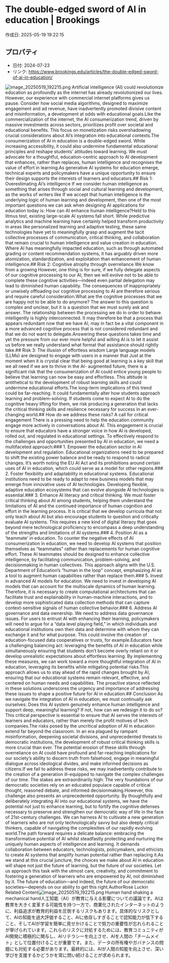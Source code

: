 # The double-edged sword of AI in education | Brookings

作成日: 2025-05-19 19:22:15

## プロパティ

- 日付: 2024-07-23
- リンク: https://www.brookings.edu/articles/the-double-edged-sword-of-ai-in-education/

![image_20250519_192215.png](../assets/image_20250519_192215.png)
Artificial intelligence (AI) could revolutionize education as profoundly as the internet has already revolutionized our lives. However, our experience with commercial internet platforms gives us pause. Consider how social media algorithms, designed to maximize engagement and ad revenue, have inadvertently promoted divisive content and misinformation, a development at odds with educational goals.Like the commercialization of the internet, the AI consumerization trend, driven by massive investments across sectors, prioritizes profit over societal and educational benefits. This focus on monetization risks overshadowing crucial considerations about AI’s integration into educational contexts.The consumerization of AI in education is a double-edged sword. While increasing accessibility, it could also undermine fundamental educational principles and reshape students’ attitudes toward learning. We must advocate for a thoughtful, education-centric approach to AI development that enhances, rather than replaces, human intelligence and recognises the value of effort in learning.As generative AI systems for education emerge, technical experts and policymakers have a unique opportunity to ensure their design supports the interests of learners and educators.## Risk 1: Overestimating AI’s intelligence
If we consider human intelligence as something that arises through social and cultural learning and development, as the works of writers like If we accept that human intelligence is the underlying logic of human learning and development, then one of the most important questions we can ask when designing AI applications for education today is: How can AI enhance human intelligence?Held to this litmus test, existing large-scale AI systems fall short. While predictive analytics and machine learning have certainly helped transform productivity in areas like personalized learning and adaptive testing, these same technologies have yet to meaningfully grasp and augment the tacit collective processes of communication, critical thinking, and collaboration that remain crucial to human intelligence and value creation in education. Where AI has meaningfully impacted education, such as through automated grading or content recommendation systems, it has arguably driven more atomization, standardization, and exploitation than enhancement of human intelligence.## Risk 2: Cognitive atrophy through overreliance
We know from a growing However, one thing is for sure, if we fully delegate aspects of our cognitive processing to our AI, then we will evolve not to be able to complete these cognitive activities—indeed even partial delegation may lead to diminished human capability. The consequences of inappropriately or unwisely offloading our cognitive processing to AI are therefore serious and require careful consideration.What are the cognitive processes that we are happy not to be able to do anymore? The answer to this question is complex and unclear, but it is a question that we must surely ask and answer. The relationship between the processing we do in order to behave intelligently is highly interconnected. It may therefore be that a process that appears redundant now that we have AI, may in fact be a vital component in a more advanced cognitive process that is not considered redundant and that we do not want to delegate.Answering these questions takes time and yet the pressure from our ever more helpful and willing AI is to let it assist us before we really understand what format that assistance should rightly take.## Risk 3: The illusion of effortless wisdom
Large language models (LLMs) are designed to engage with users in a manner that Just at the moment when it is crystal clear that being good at learning is a key skill that we all need if we are to thrive in the AI- augmented future, there is a significant risk that the consumerization of AI could entice young people to believe that learning can now be easy and effortless. This attitude is antithetical to the development of robust learning skills and could undermine educational efforts.The long-term implications of this trend could be far-reaching. It could fundamentally alter how students approach learning and problem-solving. If students come to expect AI to do the cognitive heavy lifting for them, we risk producing a generation that lacks the critical thinking skills and resilience necessary for success in an ever-changing world.## How do we address these risks? A call for critical engagement
There is a pressing need to help the education community engage more actively in conversations about AI. This engagement is crucial to ensure that educators have a stronger voice in how AI is developed, rolled out, and regulated in educational settings. To effectively respond to the challenges and opportunities presented by AI in education, we need a multifaceted approach:### 1. Empower the education sector in AI development and regulation.
Educational organizations need to be prepared to shift the existing power balance and be ready to respond to radical changes. It’s worth noting the EU AI Act and its prohibitions around certain uses of AI in education, which could serve as a model for other regions.### 2. Foster flexibility and adaptability in educational systems.
Educational institutions need to be ready to adapt to new business models that may emerge from innovative uses of AI technologies. Developing flexible, adaptive education ecosystems that can evolve alongside AI technologies is essential.### 3. Enhance AI literacy and critical thinking.
We must foster critical thinking about AI among students, helping them understand the limitations of AI and the continued importance of human cognition and effort in the learning process. It is critical that we develop curricula that not only teach about AI but also encourage students to question and critically evaluate AI systems. This requires a new kind of digital literacy that goes beyond mere technological proficiency to encompass a deep understanding of the strengths and limitations of AI systems.### 4. Position AI as a ‘teammate’ in education.
To counter the negative effects of AI consumerization in education, we need to develop AI systems that position themselves as “teammates” rather than replacements for human cognitive effort. These AI teammates should be designed to enhance collective intelligence, by facilitating communication, problem-solving, and decisionmaking in human collectives. This approach aligns with the U.S. Department of Education’s “human in the loop” concept, emphasizing AI as a tool to augment human capabilities rather than replace them.### 5. Invest in advanced AI models for education.
We need to invest in developing AI models that can account for the multiscale dynamics of human learning. Therefore, it is necessary to create computational architectures that can facilitate trust and explainability in human-machine interactions, and to develop more sophisticated data collection methods that can capture context-sensitive signals of human collective behavior.### 6. Address AI governance and data ownership.
We need to address data governance issues. For users to entrust AI with enhancing their learning, policymakers will need to argue for a “data level playing field,” in which individuals and educational institutions own their data and determine with whom they can exchange it and for what purpose. This could involve the creation of education-focused data cooperatives or trusts, for example.Educators face a challenging balancing act: leveraging the benefits of AI in education while simultaneously ensuring that students don’t become overly reliant on it or develop unrealistic expectations about effortless learning. By implementing these measures, we can work toward a more thoughtful integration of AI in education, leveraging its benefits while mitigating potential risks.This approach allows us to stay ahead of the rapid changes brought by AI, ensuring that our educational systems remain relevant, effective, and centered on human needs and capabilities. The proactive stance reflected in these solutions underscores the urgency and importance of addressing these issues to shape a positive future for AI in education.## Conclusion
As we navigate the integration of AI in education, we must continually ask ourselves: Does this AI system genuinely enhance human intelligence and support deep, meaningful learning? If not, how can we redesign it to do so? This critical perspective is essential to ensure that AI serves the interests of learners and educators, rather than merely the profit motives of tech companies.The risks posed by the uncritical adoption of AI in education extend far beyond the classroom. In an era plagued by rampant misinformation, deepening societal divisions, and unprecedented threats to democratic institutions, the development of robust critical thinking skills is more crucial than ever. The potential erosion of these skills through overreliance on AI could have profound and far-reaching implications for our society’s ability to discern truth from falsehood, engage in meaningful dialogue across ideological divides, and make informed decisions as citizens.If we fail to address these risks, we may inadvertently contribute to the creation of a generation ill-equipped to navigate the complex challenges of our time. The stakes are extraordinarily high: The very foundations of our democratic societies rely on an educated populace capable of critical thought, reasoned debate, and informed decisionmaking.However, this challenge also presents an unprecedented opportunity. By thoughtfully and deliberately integrating AI into our educational systems, we have the potential not just to enhance learning, but to fortify the cognitive defenses necessary to preserve and strengthen our democratic way of life in the face of 21st-century challenges. We can harness AI to cultivate a new generation of learners who are not only technologically savvy but also deeply critical thinkers, capable of navigating the complexities of our rapidly evolving world.The path forward requires a delicate balance: embracing the transformative potential of AI whilst steadfastly protecting and nurturing the uniquely human aspects of intelligence and learning. It demands collaboration between educators, technologists, policymakers, and ethicists to create AI systems that amplify human potential rather than replacing it.As we stand at this crucial juncture, the choices we make about AI in education will shape not just the future of learning, but the future of our societies. Let us approach this task with the utmost care, creativity, and commitment to fostering a generation of learners who are empowered by AI, not diminished by it. The future of education—and indeed, the future of our democratic societies—depends on our ability to get this right.AuthorRose Luckin Related Content![image_20250519_192215.png](../assets/image_20250519_192215.png)
Human hand shaking a mechanical hand人工知能（AI）が教育に与える影響についての議論です。AIは教育を大きく変革する可能性を持つ一方で、商業化されたインターネットのように、利益追求が教育的利益を圧倒するリスクもあります。具体的なリスクとして、AIの知能を過大評価すること、AIに依存しすぎることで認知能力が低下すること、そしてAIが学習を簡単に見せかけることで努力の重要性が忘れられることが挙げられています。これらのリスクに対処するためには、教育コミュニティがAI開発に積極的に関与し、AIリテラシーを向上させ、AIを人間の「チームメイト」として位置付けることが重要です。また、データの所有権やガバナンスの問題にも対処する必要があります。最終的には、AIが人間の知能を向上させ、深い学びを支援するかどうかを常に問い続けることが求められます。
